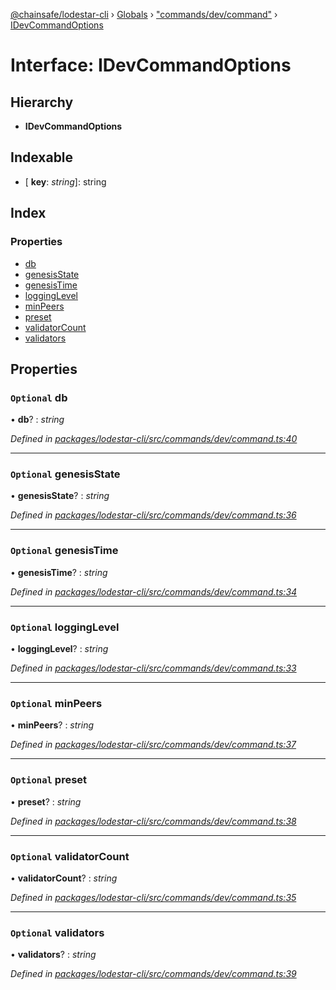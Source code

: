 [@chainsafe/lodestar-cli](../README.md) › [Globals](../globals.md) › ["commands/dev/command"](../modules/_commands_dev_command_.md) › [IDevCommandOptions](_commands_dev_command_.idevcommandoptions.md)

# Interface: IDevCommandOptions

## Hierarchy

* **IDevCommandOptions**

## Indexable

* \[ **key**: *string*\]: string

## Index

### Properties

* [db](_commands_dev_command_.idevcommandoptions.md#optional-db)
* [genesisState](_commands_dev_command_.idevcommandoptions.md#optional-genesisstate)
* [genesisTime](_commands_dev_command_.idevcommandoptions.md#optional-genesistime)
* [loggingLevel](_commands_dev_command_.idevcommandoptions.md#optional-logginglevel)
* [minPeers](_commands_dev_command_.idevcommandoptions.md#optional-minpeers)
* [preset](_commands_dev_command_.idevcommandoptions.md#optional-preset)
* [validatorCount](_commands_dev_command_.idevcommandoptions.md#optional-validatorcount)
* [validators](_commands_dev_command_.idevcommandoptions.md#optional-validators)

## Properties

### `Optional` db

• **db**? : *string*

*Defined in [packages/lodestar-cli/src/commands/dev/command.ts:40](https://github.com/ChainSafe/lodestar/blob/e23248925/packages/lodestar-cli/src/commands/dev/command.ts#L40)*

___

### `Optional` genesisState

• **genesisState**? : *string*

*Defined in [packages/lodestar-cli/src/commands/dev/command.ts:36](https://github.com/ChainSafe/lodestar/blob/e23248925/packages/lodestar-cli/src/commands/dev/command.ts#L36)*

___

### `Optional` genesisTime

• **genesisTime**? : *string*

*Defined in [packages/lodestar-cli/src/commands/dev/command.ts:34](https://github.com/ChainSafe/lodestar/blob/e23248925/packages/lodestar-cli/src/commands/dev/command.ts#L34)*

___

### `Optional` loggingLevel

• **loggingLevel**? : *string*

*Defined in [packages/lodestar-cli/src/commands/dev/command.ts:33](https://github.com/ChainSafe/lodestar/blob/e23248925/packages/lodestar-cli/src/commands/dev/command.ts#L33)*

___

### `Optional` minPeers

• **minPeers**? : *string*

*Defined in [packages/lodestar-cli/src/commands/dev/command.ts:37](https://github.com/ChainSafe/lodestar/blob/e23248925/packages/lodestar-cli/src/commands/dev/command.ts#L37)*

___

### `Optional` preset

• **preset**? : *string*

*Defined in [packages/lodestar-cli/src/commands/dev/command.ts:38](https://github.com/ChainSafe/lodestar/blob/e23248925/packages/lodestar-cli/src/commands/dev/command.ts#L38)*

___

### `Optional` validatorCount

• **validatorCount**? : *string*

*Defined in [packages/lodestar-cli/src/commands/dev/command.ts:35](https://github.com/ChainSafe/lodestar/blob/e23248925/packages/lodestar-cli/src/commands/dev/command.ts#L35)*

___

### `Optional` validators

• **validators**? : *string*

*Defined in [packages/lodestar-cli/src/commands/dev/command.ts:39](https://github.com/ChainSafe/lodestar/blob/e23248925/packages/lodestar-cli/src/commands/dev/command.ts#L39)*
